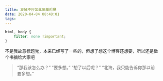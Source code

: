 ```yaml
---
title: 哀悼不应如此简单粗暴
date: 2020-04-04 00:40:01
tags:
---
```

```css
html, body {
    filter: none !important;
}
```

不是我故意标题党，本来已经写了一些的，但想了想这个博客还想要，所以还是做个书摘给大家吧

> “那我该怎么办？”
> “要多想。”
> “想了以后呢？”
> “北海，我只能告诉你那以前要多想。”